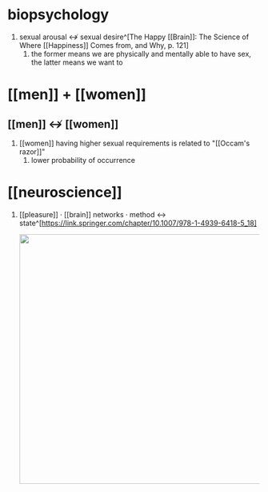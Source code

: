 # biopsychology
1. sexual arousal ↮ sexual desire^[The Happy [[Brain]]: The Science of Where [[Happiness]] Comes from, and Why, p. 121]
	1. the former means we are physically and mentally able to have sex, the latter means we want to

# [[men]] + [[women]]
## [[men]] ↮ [[women]]
1. [[women]] having higher sexual requirements is related to "[[Occam's razor]]"
	1. lower probability of occurrence

# [[neuroscience]]
1. [[pleasure]] · [[brain]] networks · method ↔ state^[https://link.springer.com/chapter/10.1007/978-1-4939-6418-5_18]

	<img src="https://media.springernature.com/original/springer-static/image/chp%3A10.1007%2F978-1-4939-6418-5_18/MediaObjects/307504_1_En_18_Fig1_HTML.gif" width="500" />